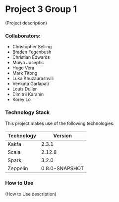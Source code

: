# Project 3 Group 1

(Project description)

### Collaborators:
- Christopher Selling
- Braden Fegenbush
- Christian Edwards
- Moiya Josephs
- Hugo Vera
- Mark Titong
- Luka Khuzaurashvili
- Venkata Garlapati
- Louis Duller
- Dimitrii Karanin
- Korey Lo

### Technology Stack

This project makes use of the following technologies:

Technology | Version
---------- | -------
Kakfa | 2.3.1
Scala | 2.12.8
Spark | 3.2.0
Zeppelin | 0.8.0-SNAPSHOT

### How to Use

(How to Use description)

